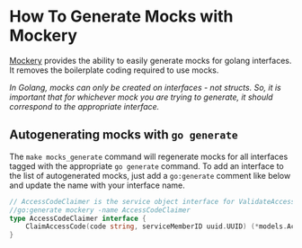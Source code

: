 # How To Generate Mocks with Mockery

[Mockery](https://github.com/vektra/mockery) provides the ability to easily generate mocks for golang interfaces. It removes the boilerplate coding required to use mocks.

 *In Golang, mocks can only be created on interfaces - not structs. So, it is important that for whichever mock you are trying to generate, it should correspond to the appropriate interface.*

## Autogenerating mocks with `go generate`

 The `make mocks_generate` command will regenerate mocks for all interfaces tagged with the appropriate `go generate` command. To add an interface to the list of autogenerated mocks, just add a
 `go:generate` comment like below and update the name with your interface name.

```.go
// AccessCodeClaimer is the service object interface for ValidateAccessCode
//go:generate mockery -name AccessCodeClaimer
type AccessCodeClaimer interface {
    ClaimAccessCode(code string, serviceMemberID uuid.UUID) (*models.AccessCode, *validate.Errors, error)
}
```
